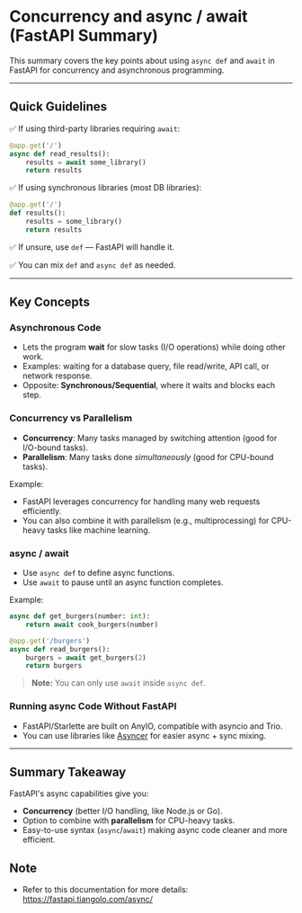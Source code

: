 
# Concurrency and async / await (FastAPI Summary)

This summary covers the key points about using `async def` and `await` in FastAPI for concurrency and asynchronous programming.

---

## Quick Guidelines

✅ If using third-party libraries requiring `await`:
```python
@app.get('/')
async def read_results():
    results = await some_library()
    return results
```

✅ If using synchronous libraries (most DB libraries):
```python
@app.get('/')
def results():
    results = some_library()
    return results
```

✅ If unsure, use `def` — FastAPI will handle it.

✅ You can mix `def` and `async def` as needed.

---

## Key Concepts

### Asynchronous Code

- Lets the program **wait** for slow tasks (I/O operations) while doing other work.
- Examples: waiting for a database query, file read/write, API call, or network response.
- Opposite: **Synchronous/Sequential**, where it waits and blocks each step.

### Concurrency vs Parallelism

- **Concurrency**: Many tasks managed by switching attention (good for I/O-bound tasks).
- **Parallelism**: Many tasks done *simultaneously* (good for CPU-bound tasks).

Example:
- FastAPI leverages concurrency for handling many web requests efficiently.
- You can also combine it with parallelism (e.g., multiprocessing) for CPU-heavy tasks like machine learning.

### async / await

- Use `async def` to define async functions.
- Use `await` to pause until an async function completes.

Example:
```python
async def get_burgers(number: int):
    return await cook_burgers(number)

@app.get('/burgers')
async def read_burgers():
    burgers = await get_burgers(2)
    return burgers
```

> **Note:** You can only use `await` inside `async def`.

### Running async Code Without FastAPI

- FastAPI/Starlette are built on AnyIO, compatible with asyncio and Trio.
- You can use libraries like [Asyncer](https://github.com/tiangolo/asyncer) for easier async + sync mixing.

---

## Summary Takeaway

FastAPI's async capabilities give you:
- **Concurrency** (better I/O handling, like Node.js or Go).
- Option to combine with **parallelism** for CPU-heavy tasks.
- Easy-to-use syntax (`async`/`await`) making async code cleaner and more efficient.

## Note
- Refer to this documentation for more details: https://fastapi.tiangolo.com/async/

